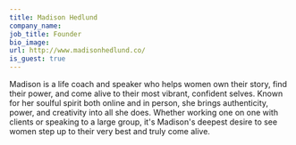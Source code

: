 ```yaml
---
title: Madison Hedlund
company_name:
job_title: Founder
bio_image:
url: http://www.madisonhedlund.co/
is_guest: true
---
```


Madison is a life coach and speaker who helps women own their story, find their power, and come alive to their most vibrant, confident selves. Known for her soulful spirit both online and in person, she brings authenticity, power, and creativity into all she does. Whether working one on one with clients or speaking to a large group, it's Madison's deepest desire to see women step up to their very best and truly come alive.
